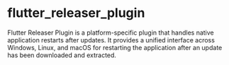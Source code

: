 # flutter_releaser_plugin

Flutter Releaser Plugin is a platform-specific plugin that handles native application restarts after updates. It provides a unified interface across Windows, Linux, and macOS for restarting the application after an update has been downloaded and extracted.
